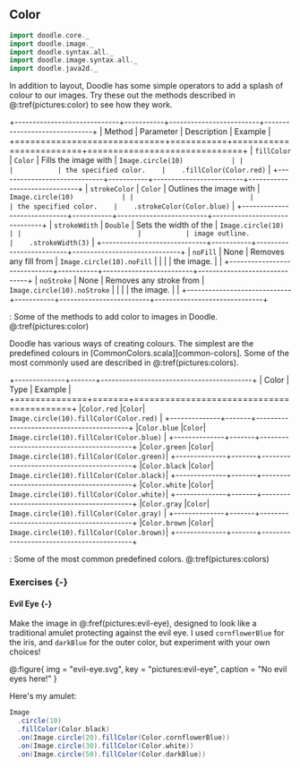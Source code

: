 ## Color

```scala mdoc:invisible
import doodle.core._
import doodle.image._
import doodle.syntax.all._
import doodle.image.syntax.all._
import doodle.java2d._
```

In addition to layout, Doodle has some simple operators to add a splash of colour to our images. Try these out the methods described in @:tref(pictures:color) to see how they work.

+-----------------------------+-----------+-------------------------+------------------------------+
| Method                      | Parameter | Description             | Example                      |
+=============================+===========+=========================+==============================+
| `fillColor`                 | `Color`   | Fills the image with    | `Image.circle(10)            |
|                             |           | the specified color.    |    .fillColor(Color.red)`    |
+-----------------------------+-----------+-------------------------+------------------------------+
| `strokeColor`               | `Color`   | Outlines the image with | `Image.circle(10)            |
|                             |           | the specified color.    |    .strokeColor(Color.blue)` |
+-----------------------------+-----------+-------------------------+------------------------------+
| `strokeWdith`               | `Double`  | Sets the width of the   | `Image.circle(10)            |
|                             |           | image outline.          |    .strokeWidth(3)`          |
+-----------------------------+-----------+-------------------------+------------------------------+
| `noFill`                    | None      | Removes any fill from   | `Image.circle(10).noFill`    |
|                             |           | the image.              |                              |
+-----------------------------+-----------+-------------------------+------------------------------+
| `noStroke`                  | None      | Removes any stroke from | `Image.circle(10).noStroke`  |
|                             |           | the image.              |                              | 
+-----------------------------+-----------+-------------------------+------------------------------+

: Some of the methods to add color to images in Doodle. @:tref(pictures:color)

Doodle has various ways of creating colours.
The simplest are the predefined colours in [CommonColors.scala][common-colors].
Some of the most commonly used are described in @:tref(pictures:colors).

+--------------+-------+------------------------------------------+
| Color        | Type  | Example                                  |
+==============+=======+==========================================+
|`Color.red`   |`Color`| `Image.circle(10).fillColor(Color.red)`  |
+--------------+-------+------------------------------------------+
|`Color.blue`  |`Color`| `Image.circle(10).fillColor(Color.blue)` |
+--------------+-------+------------------------------------------+
|`Color.green` |`Color`| `Image.circle(10).fillColor(Color.green)`|
+--------------+-------+------------------------------------------+
|`Color.black` |`Color`| `Image.circle(10).fillColor(Color.black)`|
+--------------+-------+------------------------------------------+
|`Color.white` |`Color`| `Image.circle(10).fillColor(Color.white)`|
+--------------+-------+------------------------------------------+
|`Color.gray`  |`Color`| `Image.circle(10).fillColor(Color.gray)` |
+--------------+-------+------------------------------------------+
|`Color.brown` |`Color`| `Image.circle(10).fillColor(Color.brown)`|
+--------------+-------+------------------------------------------+

: Some of the most common predefined colors. @:tref(pictures:colors)

### Exercises {-}

#### Evil Eye {-}

Make the image in @:fref(pictures:evil-eye), designed to look like a traditional amulet protecting against the evil eye. I used `cornflowerBlue` for the iris, and `darkBlue` for the outer color, but experiment with your own choices!

@:figure{ img = "evil-eye.svg", key = "pictures:evil-eye", caption = "No evil eyes here!" }

<div class="solution">
Here's my amulet:

```scala mdoc
Image
  .circle(10)
  .fillColor(Color.black)
  .on(Image.circle(20).fillColor(Color.cornflowerBlue))
  .on(Image.circle(30).fillColor(Color.white))
  .on(Image.circle(50).fillColor(Color.darkBlue))
```
</div>
